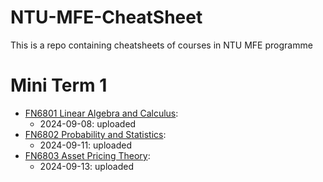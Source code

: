 # NTU-MFE-CheatSheet
This is a repo containing cheatsheets of courses in NTU MFE programme

# Mini Term 1

- [FN6801 Linear Algebra and Calculus](FN6801-Calculus-CheatSheet.pdf): 
  - 2024-09-08: uploaded
- [FN6802 Probability and Statistics](FN6802-Probability-CheatSheet.pdf):
  - 2024-09-11: uploaded
- [FN6803 Asset Pricing Theory](FN6803-APT-CheatSheet.pdf):
  - 2024-09-13: uploaded